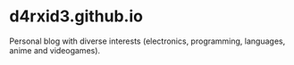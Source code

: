 # d4rxid3.github.io
Personal blog with diverse interests (electronics, programming, languages, anime and videogames).
